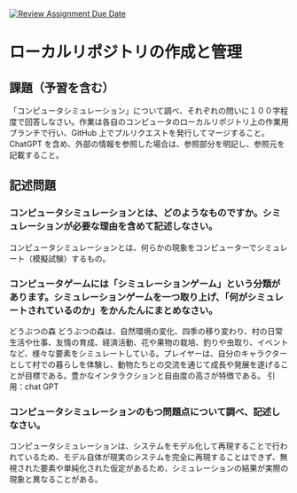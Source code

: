 [![Review Assignment Due Date](https://classroom.github.com/assets/deadline-readme-button-24ddc0f5d75046c5622901739e7c5dd533143b0c8e959d652212380cedb1ea36.svg)](https://classroom.github.com/a/wXVH1iCY)
# ローカルリポジトリの作成と管理

## 課題（予習を含む）

「コンピュータシミュレーション」について調べ、それぞれの問いに１００字程度で回答しなさい。作業は各自のコンピュータのローカルリポジトリ上の作業用ブランチで行い、GitHub 上でプルリクエストを発行してマージすること。ChatGPT を含め、外部の情報を参照した場合は、参照部分を明記し、参照元を記載すること。

## 記述問題

### コンピュータシミュレーションとは、どのようなものですか。シミュレーションが必要な理由を含めて記述しなさい。
コンピュータシミュレーションとは、何らかの現象をコンピューターでシミュレート（模擬試験）するもの。

### コンピュータゲームには「シミュレーションゲーム」という分類があります。シミュレーションゲームを一つ取り上げ、「何がシミュレートされているのか」をかんたんにまとめなさい。
どうぶつの森
どうぶつの森は、自然環境の変化、四季の移り変わり、村の日常生活や仕事、友情の育成、経済活動、花や果物の栽培、釣りや虫取り、イベントなど、様々な要素をシミュレートしている。プレイヤーは、自分のキャラクターとして村での暮らしを体験し、動物たちとの交流を通じて成長や発展を遂げることが目標である。豊かなインタラクションと自由度の高さが特徴である。
引用：chat GPT
### コンピュータシミュレーションのもつ問題点について調べ、記述しなさい。
コンピュータシミュレーションは、システムをモデル化して再現することで行われているため、モデル自体が現実のシステムを完全に再現することはできず、無視された要素や単純化された仮定があるため、シミュレーションの結果が実際の現象と異なることがある。
